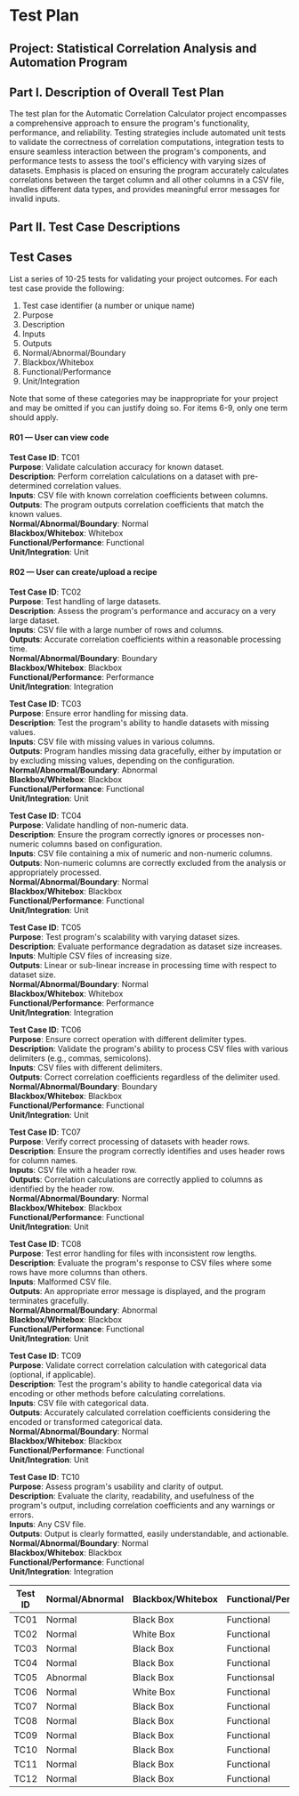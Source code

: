 # Test Plan

## Project: Statistical Correlation Analysis and Automation Program

## Part I. Description of Overall Test Plan

The test plan for the Automatic Correlation Calculator project encompasses a comprehensive approach to ensure the program's functionality, performance, and reliability. Testing strategies include automated unit tests to validate the correctness of correlation computations, integration tests to ensure seamless interaction between the program's components, and performance tests to assess the tool's efficiency with varying sizes of datasets. Emphasis is placed on ensuring the program accurately calculates correlations between the target column and all other columns in a CSV file, handles different data types, and provides meaningful error messages for invalid inputs.

## Part II. Test Case Descriptions

## Test Cases
List a series of 10-25 tests for validating your project outcomes. For each test case provide the following:
1. Test case identifier (a number or unique name)
2. Purpose
3. Description
4. Inputs
5. Outputs
6. Normal/Abnormal/Boundary
7. Blackbox/Whitebox
8. Functional/Performance
9. Unit/Integration

Note that some of these categories may be inappropriate for your project and may be omitted if you can justify doing so. For items 6-9, only one term should apply.



#### R01 — User can view code
**Test Case ID**: TC01  
**Purpose**: Validate calculation accuracy for known dataset.  
**Description**: Perform correlation calculations on a dataset with pre-determined correlation values.  
**Inputs**: CSV file with known correlation coefficients between columns.  
**Outputs**: The program outputs correlation coefficients that match the known values.  
**Normal/Abnormal/Boundary**: Normal  
**Blackbox/Whitebox**: Whitebox  
**Functional/Performance**: Functional  
**Unit/Integration**: Unit


#### R02 — User can create/upload a recipe
**Test Case ID**: TC02  
**Purpose**: Test handling of large datasets.  
**Description**: Assess the program's performance and accuracy on a very large dataset.  
**Inputs**: CSV file with a large number of rows and columns.  
**Outputs**: Accurate correlation coefficients within a reasonable processing time.  
**Normal/Abnormal/Boundary**: Boundary  
**Blackbox/Whitebox**: Blackbox  
**Functional/Performance**: Performance  
**Unit/Integration**: Integration

**Test Case ID**: TC03  
**Purpose**: Ensure error handling for missing data.  
**Description**: Test the program's ability to handle datasets with missing values.  
**Inputs**: CSV file with missing values in various columns.  
**Outputs**: Program handles missing data gracefully, either by imputation or by excluding missing values, depending on the configuration.  
**Normal/Abnormal/Boundary**: Abnormal  
**Blackbox/Whitebox**: Blackbox  
**Functional/Performance**: Functional  
**Unit/Integration**: Unit

**Test Case ID**: TC04  
**Purpose**: Validate handling of non-numeric data.  
**Description**: Ensure the program correctly ignores or processes non-numeric columns based on configuration.  
**Inputs**: CSV file containing a mix of numeric and non-numeric columns.  
**Outputs**: Non-numeric columns are correctly excluded from the analysis or appropriately processed.  
**Normal/Abnormal/Boundary**: Normal  
**Blackbox/Whitebox**: Blackbox  
**Functional/Performance**: Functional  
**Unit/Integration**: Unit

**Test Case ID**: TC05  
**Purpose**: Test program's scalability with varying dataset sizes.  
**Description**: Evaluate performance degradation as dataset size increases.  
**Inputs**: Multiple CSV files of increasing size.  
**Outputs**: Linear or sub-linear increase in processing time with respect to dataset size.  
**Normal/Abnormal/Boundary**: Normal  
**Blackbox/Whitebox**: Whitebox  
**Functional/Performance**: Performance  
**Unit/Integration**: Integration

**Test Case ID**: TC06  
**Purpose**: Ensure correct operation with different delimiter types.  
**Description**: Validate the program's ability to process CSV files with various delimiters (e.g., commas, semicolons).  
**Inputs**: CSV files with different delimiters.  
**Outputs**: Correct correlation coefficients regardless of the delimiter used.  
**Normal/Abnormal/Boundary**: Boundary  
**Blackbox/Whitebox**: Blackbox  
**Functional/Performance**: Functional  
**Unit/Integration**: Unit

**Test Case ID**: TC07  
**Purpose**: Verify correct processing of datasets with header rows.  
**Description**: Ensure the program correctly identifies and uses header rows for column names.  
**Inputs**: CSV file with a header row.  
**Outputs**: Correlation calculations are correctly applied to columns as identified by the header row.  
**Normal/Abnormal/Boundary**: Normal  
**Blackbox/Whitebox**: Blackbox  
**Functional/Performance**: Functional  
**Unit/Integration**: Unit

**Test Case ID**: TC08  
**Purpose**: Test error handling for files with inconsistent row lengths.  
**Description**: Evaluate the program's response to CSV files where some rows have more columns than others.  
**Inputs**: Malformed CSV file.  
**Outputs**: An appropriate error message is displayed, and the program terminates gracefully.  
**Normal/Abnormal/Boundary**: Abnormal  
**Blackbox/Whitebox**: Blackbox  
**Functional/Performance**: Functional  
**Unit/Integration**: Unit

**Test Case ID**: TC09  
**Purpose**: Validate correct correlation calculation with categorical data (optional, if applicable).  
**Description**: Test the program's ability to handle categorical data via encoding or other methods before calculating correlations.  
**Inputs**: CSV file with categorical data.  
**Outputs**: Accurately calculated correlation coefficients considering the encoded or transformed categorical data.  
**Normal/Abnormal/Boundary**: Normal  
**Blackbox/Whitebox**: Blackbox  
**Functional/Performance**: Functional  
**Unit/Integration**: Unit

**Test Case ID**: TC10  
**Purpose**: Assess program's usability and clarity of output.  
**Description**: Evaluate the clarity, readability, and usefulness of the program's output, including correlation coefficients and any warnings or errors.  
**Inputs**: Any CSV file.  
**Outputs**: Output is clearly formatted, easily understandable, and actionable.  
**Normal/Abnormal/Boundary**: Normal  
**Blackbox/Whitebox**: Blackbox  
**Functional/Performance**: Functional  
**Unit/Integration**: Integration


| Test ID  | Normal/Abnormal | Blackbox/Whitebox | Functional/Performance | Unit/Integration |
|----------|-----------------|-------------------|------------------------|------------------|
| TC01     | Normal          | Black Box         | Functional             | Integration      |
| TC02     | Normal          | White Box         | Functional             | Integration      |
| TC03     | Normal          | Black Box         | Functional             | Integration      |
| TC04     | Normal          | Black Box         | Functional             | Integration      |
| TC05     | Abnormal        | Black Box         | Functionsal             | Integration      |
| TC06     | Normal          | White Box         | Functional             | Integration      |
| TC07     | Normal          | Black Box         | Functional             | Integration             |
| TC08     | Normal          | Black Box         | Functional             | Integration      |
| TC09     | Normal          | Black Box         | Functional             | Integration             |
| TC10     | Normal          | Black Box         | Functional             | Integration             |
| TC11     | Normal          | Black Box         | Functional             | Integration      |
| TC12     | Normal          | Black Box         | Functional             | Integration             |

